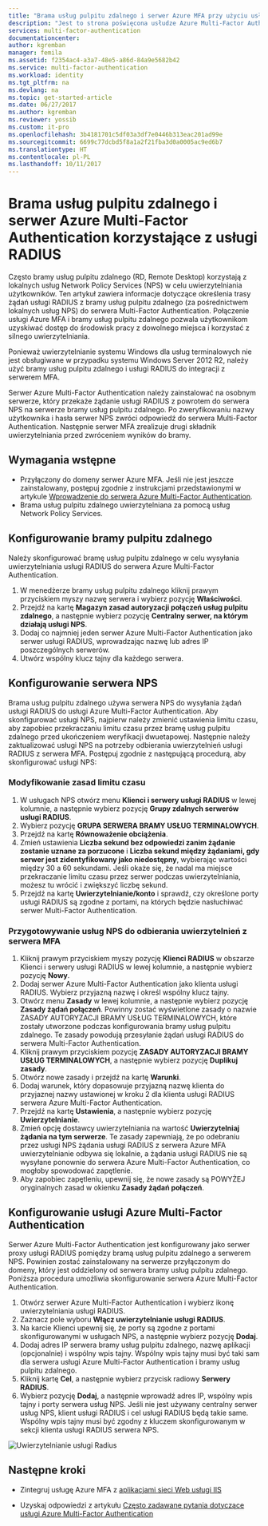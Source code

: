 ```yaml
---
title: "Brama usług pulpitu zdalnego i serwer Azure MFA przy użyciu usługi RADIUS | Microsoft Docs"
description: "Jest to strona poświęcona usłudze Azure Multi-Factor Authentication i zawiera informacje pomocne we wdrażaniu bramy usług pulpitu zdalnego (Remote Desktop, RD) i serwera Azure Multi-Factor Authentication przy użyciu usługi RADIUS."
services: multi-factor-authentication
documentationcenter: 
author: kgremban
manager: femila
ms.assetid: f2354ac4-a3a7-48e5-a86d-84a9e5682b42
ms.service: multi-factor-authentication
ms.workload: identity
ms.tgt_pltfrm: na
ms.devlang: na
ms.topic: get-started-article
ms.date: 06/27/2017
ms.author: kgremban
ms.reviewer: yossib
ms.custom: it-pro
ms.openlocfilehash: 3b4181701c5df03a3df7e0446b313eac201ad99e
ms.sourcegitcommit: 6699c77dcbd5f8a1a2f21fba3d0a0005ac9ed6b7
ms.translationtype: HT
ms.contentlocale: pl-PL
ms.lasthandoff: 10/11/2017
---
```

# <a name="remote-desktop-gateway-and-azure-multi-factor-authentication-server-using-radius"></a>Brama usług pulpitu zdalnego i serwer Azure Multi-Factor Authentication korzystające z usługi RADIUS
Często bramy usług pulpitu zdalnego (RD, Remote Desktop) korzystają z lokalnych usług Network Policy Services (NPS) w celu uwierzytelniania użytkowników. Ten artykuł zawiera informacje dotyczące określenia trasy żądań usługi RADIUS z bramy usług pulpitu zdalnego (za pośrednictwem lokalnych usług NPS) do serwera Multi-Factor Authentication. Połączenie usługi Azure MFA i bramy usług pulpitu zdalnego pozwala użytkownikom uzyskiwać dostęp do środowisk pracy z dowolnego miejsca i korzystać z silnego uwierzytelniania. 

Ponieważ uwierzytelnianie systemu Windows dla usług terminalowych nie jest obsługiwane w przypadku systemu Windows Server 2012 R2, należy użyć bramy usług pulpitu zdalnego i usługi RADIUS do integracji z serwerem MFA. 

Serwer Azure Multi-Factor Authentication należy zainstalować na osobnym serwerze, który przekaże żądanie usługi RADIUS z powrotem do serwera NPS na serwerze bramy usług pulpitu zdalnego. Po zweryfikowaniu nazwy użytkownika i hasła serwer NPS zwróci odpowiedź do serwera Multi-Factor Authentication. Następnie serwer MFA zrealizuje drugi składnik uwierzytelniania przed zwróceniem wyników do bramy.

## <a name="prerequisites"></a>Wymagania wstępne

- Przyłączony do domeny serwer Azure MFA. Jeśli nie jest jeszcze zainstalowany, postępuj zgodnie z instrukcjami przedstawionymi w artykule [Wprowadzenie do serwera Azure Multi-Factor Authentication](multi-factor-authentication-get-started-server.md).
- Brama usług pulpitu zdalnego uwierzytelniana za pomocą usług Network Policy Services.

## <a name="configure-the-remote-desktop-gateway"></a>Konfigurowanie bramy pulpitu zdalnego
Należy skonfigurować bramę usług pulpitu zdalnego w celu wysyłania uwierzytelniania usługi RADIUS do serwera Azure Multi-Factor Authentication. 

1. W menedżerze bramy usług pulpitu zdalnego kliknij prawym przyciskiem myszy nazwę serwera i wybierz pozycję **Właściwości**.
2. Przejdź na kartę **Magazyn zasad autoryzacji połączeń usług pulpitu zdalnego**, a następnie wybierz pozycję **Centralny serwer, na którym działają usługi NPS**. 
3. Dodaj co najmniej jeden serwer Azure Multi-Factor Authentication jako serwer usługi RADIUS, wprowadzając nazwę lub adres IP poszczególnych serwerów. 
4. Utwórz wspólny klucz tajny dla każdego serwera.

## <a name="configure-nps"></a>Konfigurowanie serwera NPS
Brama usług pulpitu zdalnego używa serwera NPS do wysyłania żądań usługi RADIUS do usługi Azure Multi-Factor Authentication. Aby skonfigurować usługi NPS, najpierw należy zmienić ustawienia limitu czasu, aby zapobiec przekraczaniu limitu czasu przez bramę usług pulpitu zdalnego przed ukończeniem weryfikacji dwuetapowej. Następnie należy zaktualizować usługi NPS na potrzeby odbierania uwierzytelnień usługi RADIUS z serwera MFA. Postępuj zgodnie z następującą procedurą, aby skonfigurować usługi NPS:

### <a name="modify-the-timeout-policy"></a>Modyfikowanie zasad limitu czasu

1. W usługach NPS otwórz menu **Klienci i serwery usługi RADIUS** w lewej kolumnie, a następnie wybierz pozycję **Grupy zdalnych serwerów usługi RADIUS**. 
2. Wybierz pozycję **GRUPA SERWERA BRAMY USŁUG TERMINALOWYCH**. 
3. Przejdź na kartę **Równoważenie obciążenia**. 
4. Zmień ustawienia **Liczba sekund bez odpowiedzi zanim żądanie zostanie uznane za porzucone** i **Liczba sekund między żądaniami, gdy serwer jest zidentyfikowany jako niedostępny**, wybierając wartości między 30 a 60 sekundami. Jeśli okaże się, że nadal ma miejsce przekraczanie limitu czasu przez serwer podczas uwierzytelniania, możesz tu wrócić i zwiększyć liczbę sekund.
5. Przejdź na kartę **Uwierzytelnianie/konto** i sprawdź, czy określone porty usługi RADIUS są zgodne z portami, na których będzie nasłuchiwać serwer Multi-Factor Authentication.

### <a name="prepare-nps-to-receive-authentications-from-the-mfa-server"></a>Przygotowywanie usług NPS do odbierania uwierzytelnień z serwera MFA

1. Kliknij prawym przyciskiem myszy pozycję **Klienci RADIUS** w obszarze Klienci i serwery usługi RADIUS w lewej kolumnie, a następnie wybierz pozycję **Nowy**.
2. Dodaj serwer Azure Multi-Factor Authentication jako klienta usługi RADIUS. Wybierz przyjazną nazwę i określ wspólny klucz tajny.
3. Otwórz menu **Zasady** w lewej kolumnie, a następnie wybierz pozycję **Zasady żądań połączeń**. Powinny zostać wyświetlone zasady o nazwie ZASADY AUTORYZACJI BRAMY USŁUG TERMINALOWYCH, które zostały utworzone podczas konfigurowania bramy usług pulpitu zdalnego. Te zasady powodują przesyłanie żądań usługi RADIUS do serwera Multi-Factor Authentication.
4. Kliknij prawym przyciskiem pozycję **ZASADY AUTORYZACJI BRAMY USŁUG TERMINALOWYCH**, a następnie wybierz pozycję **Duplikuj zasady**. 
5. Otwórz nowe zasady i przejdź na kartę **Warunki**.
6. Dodaj warunek, który dopasowuje przyjazną nazwę klienta do przyjaznej nazwy ustawionej w kroku 2 dla klienta usługi RADIUS serwera Azure Multi-Factor Authentication. 
7. Przejdź na kartę **Ustawienia**, a następnie wybierz pozycję **Uwierzytelnianie**.
8. Zmień opcję dostawcy uwierzytelniania na wartość **Uwierzytelniaj żądania na tym serwerze**. Te zasady zapewniają, że po odebraniu przez usługi NPS żądania usługi RADIUS z serwera Azure MFA uwierzytelnianie odbywa się lokalnie, a żądania usługi RADIUS nie są wysyłane ponownie do serwera Azure Multi-Factor Authentication, co mogłoby spowodować zapętlenie. 
9. Aby zapobiec zapętleniu, upewnij się, że nowe zasady są POWYŻEJ oryginalnych zasad w okienku **Zasady żądań połączeń**.

## <a name="configure-azure-multi-factor-authentication"></a>Konfigurowanie usługi Azure Multi-Factor Authentication

Serwer Azure Multi-Factor Authentication jest konfigurowany jako serwer proxy usługi RADIUS pomiędzy bramą usług pulpitu zdalnego a serwerem NPS.  Powinien zostać zainstalowany na serwerze przyłączonym do domeny, który jest oddzielony od serwera bramy usług pulpitu zdalnego. Poniższa procedura umożliwia skonfigurowanie serwera Azure Multi-Factor Authentication.

1. Otwórz serwer Azure Multi-Factor Authentication i wybierz ikonę uwierzytelniania usługi RADIUS. 
2. Zaznacz pole wyboru **Włącz uwierzytelnianie usługi RADIUS**.
3. Na karcie Klienci upewnij się, że porty są zgodne z portami skonfigurowanymi w usługach NPS, a następnie wybierz pozycję **Dodaj**.
4. Dodaj adres IP serwera bramy usług pulpitu zdalnego, nazwę aplikacji (opcjonalnie) i wspólny wpis tajny. Wspólny wpis tajny musi być taki sam dla serwera usługi Azure Multi-Factor Authentication i bramy usług pulpitu zdalnego.
3. Kliknij kartę **Cel**, a następnie wybierz przycisk radiowy **Serwery RADIUS**.
4. Wybierz pozycję **Dodaj**, a następnie wprowadź adres IP, wspólny wpis tajny i porty serwera usług NPS. Jeśli nie jest używany centralny serwer usług NPS, klient usługi RADIUS i cel usługi RADIUS będą takie same. Wspólny wpis tajny musi być zgodny z kluczem skonfigurowanym w sekcji klienta usługi RADIUS serwera NPS.

![Uwierzytelnianie usługi Radius](./media/multi-factor-authentication-get-started-server-rdg/radius.png)

## <a name="next-steps"></a>Następne kroki

- Zintegruj usługę Azure MFA z [aplikacjami sieci Web usługi IIS](multi-factor-authentication-get-started-server-iis.md)

- Uzyskaj odpowiedzi z artykułu [Często zadawane pytania dotyczące usługi Azure Multi-Factor Authentication](multi-factor-authentication-faq.md)
